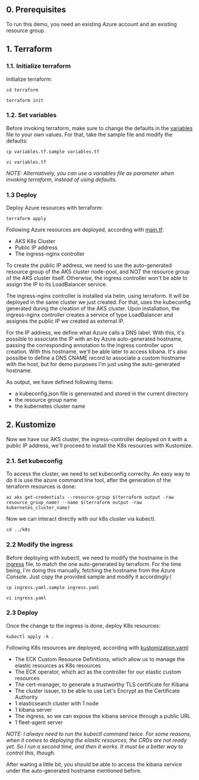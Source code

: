 
## 0. Prerequisites

To run this demo, you need an existing Azure account and an existing resource group.

## 1. Terraform

### 1.1. Initialize terraform

Initialize terraform:
```
cd terraform
```
```
terraform init
```

### 1.2. Set variables

Before invoking terraform, make sure to change the defaults in the [variables](terraform/variables.tf.sample) file to your own values. For that, take the sample file and modify the defaults:
```
cp variables.tf.sample variables.tf
```
```
vi variables.tf
```
_NOTE: Alternatively, you can use a variables file as parameter when invoking terraform, instead of using defaults._

### 1.3 Deploy

Deploy Azure resources with terraform:
```
terraform apply
```
Following Azure resources are deployed, according with [main.tf](terraform/main.tf):

 * AKS K8s Cluster
 * Public IP address
 * The ingress-nginx controller

To create the public IP address, we need to use the auto-generated resource group of the AKS cluster node-pool, and NOT the resource group of the AKS cluster itself. Otherwise, the ingress controller won't be able to assign the IP to its LoadBalancer service. 

The ingress-nginx controller is installed via helm, using terraform. It will be deployed in the same cluster we just created. For that, uses the kubeconfig generated during the creation of the AKS cluster. Upon installation, the ingress-nginx controller creates a service of type LoadBalancer and assignes the public IP we created as external IP.

For the IP address, we define what Azure calls a DNS label. With this, it's possible to associate the IP with an by Azure auto-generated hostname, passing the corresponding annotation to the ingress controller upon creation. With this hostname, we'll be able later to access kibana. It's also possilbe to define a DNS CNAME record to associate a custom hostname with the host, but for demo purposes I'm just using the auto-generated hostname.

As output, we have defined following items:

 * a kubeconfig.json file is genereated and stored in the current directory
 * the resource group name
 * the kubernetes cluster name

## 2. Kustomize

Now we have our AKS cluster, the ingress-controller deployed on it with a public IP address, we'll proceed to install the K8s resources with Kustomize. 

### 2.1. Set kubeconfig

To access the cluster, we need to set kubeconfig correclty. An easy way to do it is use the azure command line tool, after the generation of the terraform resources is done:
```
az aks get-credentials --resource-group $(terraform output -raw resource_group_name) --name $(terraform output -raw kubernetes_cluster_name)
```
Now we can interact directly with our k8s cluster via kubectl.
```
cd ../k8s 
```

### 2.2 Modify the ingress

Before deploying with kubectl, we need to modify the hostname in the [ingress](k8s/ingress.yaml.sample) file, to match the one auto-generated by terraform. For the time being, I'm doing this manually, fetching the hostname from the Azure Console. Just copy the provided sample and modify it accordingly:l
```
cp ingress.yaml.sample ingress.yaml
```
```
vi ingress.yaml 
```

### 2.3 Deploy
Once the change to the ingress is done, deploy K8s resources:
```
kubectl apply -k .
```
Following K8s resources are deployed, according with [kustomization.yaml](k8s/kustomization.yaml):

 * The ECK Custom Resource Definitions, which allow us to manage the elastic resources as K8s resources
 * The ECK operator, which act as the controller for our elastic custom resources
 * The cert-manager, to generate a trustworthy TLS certificate for Kibana
 * The cluster issuer, to be able to use Let's Encrypt as the Certificate Authority 
 * 1 elasticsearch cluster with 1 node
 * 1 kibana server
 * The ingress, so we can expose the kibana service through a public URL
 * 1 fleet-agent server
 
_NOTE: I always need to run the kubectl command twice. For some reasons, when it comes to deploying the elastic resources, the CRDs are not ready yet. So I run a second time, and then it works. It must be a better way to control this, though._

After waiting a little bit, you should be able to access the kibana service under the auto-generated hostname mentioned before. 

